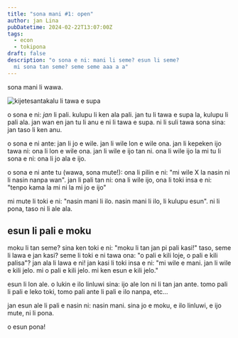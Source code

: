 ```yaml
---
title: "sona mani #1: open"
author: jan Lina
pubDatetime: 2024-02-22T13:07:00Z
tags:
  - econ
  - tokipona
draft: false
description: "o sona e ni: mani li seme? esun li seme?
  mi sona tan seme? seme seme aaa a a"
---
```


sona mani li wawa.

![kijetesantakalu li tawa e supa](@assets/images/kijetesantakalu-li-tawa-e-supa.svg)

o sona e ni: _jan_ li pali. kulupu li ken ala pali. jan tu li
tawa e supa la, kulupu li pali ala. jan wan en jan tu li anu e
ni li tawa e supa. ni li suli tawa sona sina: jan taso li ken anu.

o sona e ni ante: jan li jo e wile. jan li wile lon e wile ona.
jan li kepeken ijo tawa ni: ona li lon e wile ona. jan li wile
e ijo tan ni. ona li wile ijo la mi tu li sona e ni: ona li jo
ala e ijo.

o sona e ni ante tu (wawa, sona mute!): ona li pilin e ni:
"mi wile X la nasin ni li nasin nanpa wan". jan li pali tan ni:
ona li wile ijo, ona li toki insa e ni: "tenpo kama la mi ni la
mi jo e ijo"

mi mute li toki e ni: "nasin mani li ilo. nasin mani li ilo, li
kulupu esun". ni li pona, taso ni li ale ala.

## esun li pali e moku

moku li tan seme? sina ken toki e ni: "moku li tan jan pi pali
kasi!" taso, seme li lawa e jan kasi? seme li toki e ni tawa ona:
"o pali e kili loje, o pali e kili palisa"? jan ala li lawa e ni!
jan kasi li toki insa e ni: "mi wile e mani. jan li wile e kili
jelo. mi o pali e kili jelo. mi ken esun e kili jelo."

esun li lon ale. o lukin e ilo linluwi sina: ijo ale lon ni li
tan jan ante. tomo pali li pali e leko toki, tomo pali ante li
pali e ilo nanpa, etc...

jan esun ale li pali e nasin ni: nasin mani. sina jo e moku, e
ilo linluwi, e ijo mute, ni li pona.

o esun pona!
